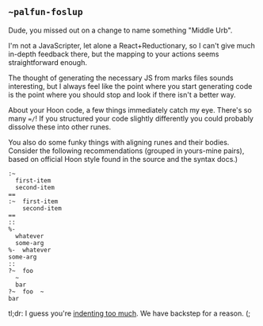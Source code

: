 ## `~palfun-foslup`
Dude, you missed out on a change to name something "Middle Urb".

I'm not a JavaScripter, let alone a React+Reductionary, so I can't give much in-depth feedback there, but the mapping to your actions seems straightforward enough.

The thought of generating the necessary JS from marks files sounds interesting, but I always feel like the point where you start generating code is the point where you should stop and look if there isn't a better way.

About your Hoon code, a few things immediately catch my eye. There's so many `=/`! If you structured your code slightly differently you could probably dissolve these into other runes.

You also do some funky things with aligning runes and their bodies. Consider the following recommendations (grouped in yours-mine pairs), based on official Hoon style found in the source and the syntax docs.)

```
:~
  first-item
  second-item
==
:~  first-item
    second-item
==
::
%-
  whatever
  some-arg
%-  whatever
some-arg
::
?~  foo
  ~
  bar
?~  foo  ~
bar
```

tl;dr: I guess you're [indenting too much](https://github.com/vvisigoth/taskk/blob/master/app/taskk.hoon#L267-L276). We have backstep for a reason. (;